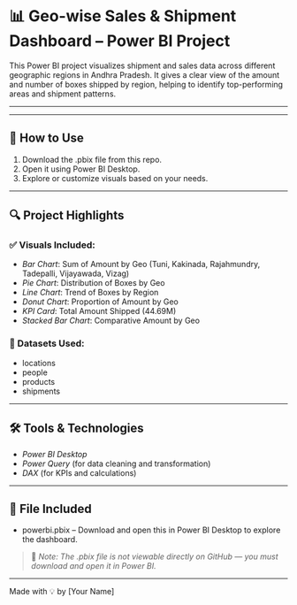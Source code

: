 # 📊 Geo-wise Sales & Shipment Dashboard – Power BI Project

This Power BI project visualizes shipment and sales data across different geographic regions in Andhra Pradesh. It gives a clear view of the amount and number of boxes shipped by region, helping to identify top-performing areas and shipment patterns.

---

---

## 🚀 How to Use
1. Download the .pbix file from this repo.
2. Open it using Power BI Desktop.
3. Explore or customize visuals based on your needs.

---

## 🔍 Project Highlights

### ✅ Visuals Included:
- *Bar Chart*: Sum of Amount by Geo (Tuni, Kakinada, Rajahmundry, Tadepalli, Vijayawada, Vizag)
- *Pie Chart*: Distribution of Boxes by Geo
- *Line Chart*: Trend of Boxes by Region
- *Donut Chart*: Proportion of Amount by Geo
- *KPI Card*: Total Amount Shipped (44.69M)
- *Stacked Bar Chart*: Comparative Amount by Geo

### 🧾 Datasets Used:
- locations
- people
- products
- shipments

---

## 🛠 Tools & Technologies
- *Power BI Desktop*
- *Power Query* (for data cleaning and transformation)
- *DAX* (for KPIs and calculations)

---

## 📁 File Included
- powerbi.pbix – Download and open this in Power BI Desktop to explore the dashboard.


> 📌 *Note: The .pbix file is not viewable directly on GitHub — you must download and open it in Power BI.*

---

Made with 💡 by [Your Name]
